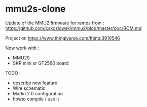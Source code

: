 # mmu2s-clone

Update of the MMU2 firmware for ramps from : https://github.com/cskozlowski/mmu2/blob/master/doc/BOM.md

Project on https://www.thingiverse.com/thing:3910546

Now work with :
* MMU2S
* SKR mini or GT2560 board

TODO :
* describe new feature
* Wire schematic
* Marlin 2.0 configuration
* howto compile / use it
